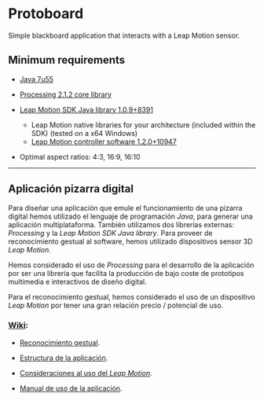 Protoboard
==================

Simple blackboard application that interacts with a Leap Motion sensor.


Minimum requirements
------------------

* [Java 7u55](http://www.oracle.com/technetwork/java/javase/downloads/index.html)

* [Processing 2.1.2 core library](http://processing.org/download/)

* [Leap Motion SDK Java library 1.0.9+8391](http://developer.leapmotion.com/)
	+ Leap Motion native libraries for your
	  architecture (included within the SDK)
	  (tested on a x64 Windows)
	+ [Leap Motion controller software 1.2.0+10947](http://www.leapmotion.com/setup)

* Optimal aspect ratios: 4:3, 16:9, 16:10


------------------
Aplicación pizarra digital
------------------

Para diseñar una aplicación que emule el funcionamiento de una pizarra digital hemos utilizado el lenguaje de programación *Java*, para generar una aplicación multiplataforma. También utilizamos dos librerías externas: *Processing* y la *Leap Motion SDK Java library*. Para proveer de reconocimiento gestual al software, hemos utilizado dispositivos sensor 3D *Leap Motion*.

Hemos considerado el uso de *Processing* para el desarrollo de la aplicación por ser una librería que facilita la producción de bajo coste de prototipos multimedia e interactivos de diseño digital.

Para el reconocimiento gestual, hemos considerado el uso de un dispositivo *Leap Motion* por tener una gran relación precio / potencial de uso.

### [Wiki](https://github.com/valenbg1/protoboard/wiki):

* [Reconocimiento gestual](https://github.com/valenbg1/protoboard/wiki/Reconocimiento-gestual).

* [Estructura de la aplicación](https://github.com/valenbg1/protoboard/wiki/Estructura-de-la-aplicaci%C3%B3n).

* [Consideraciones al uso del *Leap Motion*](https://github.com/valenbg1/protoboard/wiki/Consideraciones-al-uso-del-Leap-Motion).

* [Manual de uso de la aplicación](https://github.com/valenbg1/protoboard/wiki/Manual-de-uso-de-la-aplicaci%C3%B3n).